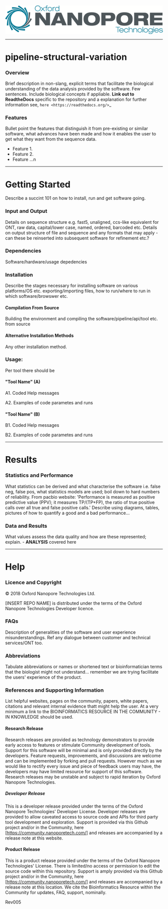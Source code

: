 ![.](ONT_logo.png "Oxford Nanopore Technologies")

******************

# pipeline-structural-variation

### Overview

Brief description in non-slang, explicit terms that facilitate the biological understanding of the data analysis provided by the software. Few sentences. Include biological concepts if appliable. **Link out to ReadtheDocs** specific to the repository and a explanation for further information see, `here <https://readthedocs.org/>`_

### Features

Bullet point the features that distinguish it from pre-existing or similar software, what advances have been made and how it enables the user to get what they want from the sequence data.

- Feature 1.
- Feature 2.
- Feature ...n

******************

# Getting Started

Describe a succint 101 on how to install, run and get software going.

### Input and Output

Details on sequence structure e.g. fast5, unaligned, ccs-like equivalent for ONT, raw data, capital/lower case, named, ordered, barcoded etc. Details on output structure of file and sequence and any formats that may apply - can these be reinserted into subsequent software for refinement etc.? 

### Dependencies

Software/hardware/usage depedencies

### Installation

Describe the stages necessary for installing software on various platforms/OS etc. exporting/importing files, how to run/where to run in which software/browswer etc.

#### Compilation From Source

Building the environment and compiling the software/pipeline/api/tool etc. from source

#### Alternative Installation Methods

Any other installation method.

### Usage: 

Per tool there should be

#### "Tool Name" (A)

A1. Coded Help messages

A2. Examples of code parametes and runs

#### "Tool Name" (B)

B1. Coded Help messages

B2. Examples of code parametes and runs

******************

# Results

### Statistics and Performance

What statistics can be derived and what characterise the software i.e. false neg, false pos, what statistics models are used; boil down to hard numbers of reliability. From pacbio website: 'Performance is measured as positive predictive value (PPV); it measures TP/(TP+FP), the ratio of true positive calls over all true and false positive calls.' Describe using diagrams, tables, pictures of how to quantify a good and a bad performance...

### Data and Results

What values assess the data quality and how are these represented; explain. - **ANALYSIS** covered here

******************

# Help

### Licence and Copyright

© 2018 Oxford Nanopore Technologies Ltd.

[INSERT REPO NAME] is distributed under the terms of the Oxford Nanopore Technologies Developer licence.

### FAQs

Description of generalities of the software and user experience misunderstandings. Ref any dialogue between customer and technical services/ONT too.

### Abbreviations

Tabulate abbreviations or names or shortened text or bioinformatician terms that the biologist might not understand... remember we are trying facilitate the users' experience of the product.

### References and Supporting Information

List helpful websites, pages on the community, papers, white papers, citations and relevant internal evidence thatt might help the user.
At a very minimum a link to the BIOINFORMATICS RESOURCE IN THE COMMUNITY - IN KNOWLEDGE should be used.

#### Research Release

Research releases are provided as technology demonstrators to provide early access to features or stimulate Community development of tools. Support for this software will be minimal and is only provided directly by the developers. Feature requests, improvements, and discussions are welcome and can be implemented by forking and pull requests. However much as we would like to rectify every issue and piece of feedback users may have, the developers may have limited resource for support of this software. Research releases may be unstable and subject to rapid iteration by Oxford Nanopore Technologies.

##### Developer Release

This is a developer release provided under the terms of the Oxford Nanopore Technologies' Developer License. Developer releases are provided to allow caveated access to source code and APIs for third party tool development and exploration. Support is provided via this Github project and/or in the Community, here [https://community.nanoporetech.com/] and releases are accompanied by a release note at this website.

#### Product Release

This is a product release provided under the terms of the Oxford Nanopore Technologies' License. There is limited/no access or permission to edit the source code within this repository. Support is amply provided via this Github project and/or in the Community, here [https://community.nanoporetech.com/] and releases are accompanied by a release note at this location. We cite the Bioinformatics Resource within the Community for updates, FAQ, support, nominally.

Rev005